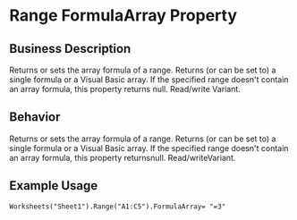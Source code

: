# Range FormulaArray Property

## Business Description
Returns or sets the array formula of a range. Returns (or can be set to) a single formula or a Visual Basic array. If the specified range doesn't contain an array formula, this property returns null. Read/write Variant.

## Behavior
Returns or sets the array formula of a range. Returns (or can be set to) a single formula or a Visual Basic array. If the specified range doesn't contain an array formula, this property returnsnull. Read/writeVariant.

## Example Usage
```vba
Worksheets("Sheet1").Range("A1:C5").FormulaArray= "=3"
```